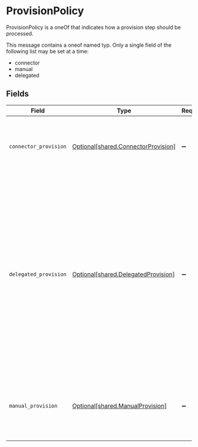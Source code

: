 # ProvisionPolicy

ProvisionPolicy is a oneOf that indicates how a provision step should be processed.

This message contains a oneof named typ. Only a single field of the following list may be set at a time:
  - connector
  - manual
  - delegated



## Fields

| Field                                                                                                                                                                                                                                                        | Type                                                                                                                                                                                                                                                         | Required                                                                                                                                                                                                                                                     | Description                                                                                                                                                                                                                                                  |
| ------------------------------------------------------------------------------------------------------------------------------------------------------------------------------------------------------------------------------------------------------------ | ------------------------------------------------------------------------------------------------------------------------------------------------------------------------------------------------------------------------------------------------------------ | ------------------------------------------------------------------------------------------------------------------------------------------------------------------------------------------------------------------------------------------------------------ | ------------------------------------------------------------------------------------------------------------------------------------------------------------------------------------------------------------------------------------------------------------ |
| `connector_provision`                                                                                                                                                                                                                                        | [Optional[shared.ConnectorProvision]](../../models/shared/connectorprovision.md)                                                                                                                                                                             | :heavy_minus_sign:                                                                                                                                                                                                                                           | Indicates that a connector should perform the provisioning. This object has no fields.                                                                                                                                                                       |
| `delegated_provision`                                                                                                                                                                                                                                        | [Optional[shared.DelegatedProvision]](../../models/shared/delegatedprovision.md)                                                                                                                                                                             | :heavy_minus_sign:                                                                                                                                                                                                                                           | This provision step indicates that we should delegate provisioning to the configuration of another app entitlement. This app entitlement does not have to be one from the same app, but MUST be configured as a proxy binding leading into this entitlement. |
| `manual_provision`                                                                                                                                                                                                                                           | [Optional[shared.ManualProvision]](../../models/shared/manualprovision.md)                                                                                                                                                                                   | :heavy_minus_sign:                                                                                                                                                                                                                                           | Manual provisioning indicates that a human must intervene for the provisioning of this step.                                                                                                                                                                 |